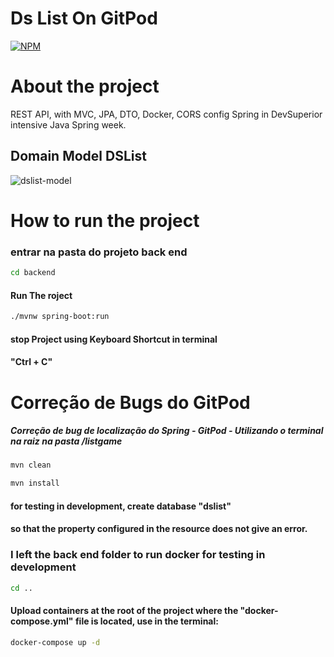 # Ds List On GitPod
[![NPM](https://img.shields.io/npm/l/react)](https://github.com/RodrigoDeOliveiraSilva/DsListOnGitPod/blob/main/LICENSE) 


# About the project
REST API, with MVC, JPA, DTO, Docker, CORS config Spring in DevSuperior intensive Java Spring week.

## Domain Model DSList
![dslist-model](https://github.com/RodrigoDeOliveiraSilva/DsListOnGitPod/assets/97246882/44e69a71-a6b3-4597-ad5a-9f03baf67d94)

# How to run the project

### entrar na pasta do projeto back end
```bash
cd backend
```
#### Run The roject
```bash
./mvnw spring-boot:run
```
#### stop Project using Keyboard Shortcut in terminal
#### "Ctrl + C"



# Correção de Bugs do GitPod
##### Correção de bug de localização do Spring - GitPod -  Utilizando o terminal na raiz na pasta /listgame

```bash
mvn clean
```
```bash
mvn install
```

#### for testing in development, create database "dslist" 
#### so that the property configured in the resource does not give an error.
### I left the back end folder to run docker for testing in development
```bash
cd ..
```
#### Upload containers at the root of the project where the "docker-compose.yml" file is located, use in the terminal:
```bash
docker-compose up -d
```


